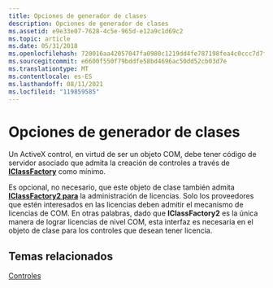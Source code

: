 ```yaml
---
title: Opciones de generador de clases
description: Opciones de generador de clases
ms.assetid: e9e33e07-7628-4c5e-965d-e12a9c1d69c2
ms.topic: article
ms.date: 05/31/2018
ms.openlocfilehash: 720016aa42057047fa0980c1219dd4fe787198fea4c0ccc7d7f86d45a634a672
ms.sourcegitcommit: e6600f550f79bddfe58bd4696ac50dd52cb03d7e
ms.translationtype: MT
ms.contentlocale: es-ES
ms.lasthandoff: 08/11/2021
ms.locfileid: "119859585"
---
```

# <a name="class-factory-options"></a>Opciones de generador de clases

Un ActiveX control, en virtud de ser un objeto COM, debe tener código de servidor asociado que admita la creación de controles a través de [**IClassFactory**](/windows/win32/api/unknwn/nn-unknwn-iclassfactory) como mínimo.

Es opcional, no necesario, que este objeto de clase también admita [**IClassFactory2 para**](/windows/desktop/api/OCIdl/nn-ocidl-iclassfactory2) la administración de licencias. Solo los proveedores que estén interesados en las licencias deben admitir el mecanismo de licencias de COM. En otras palabras, dado que **IClassFactory2** es la única manera de lograr licencias de nivel COM, esta interfaz es necesaria en el objeto de clase para los controles que desean tener licencia.

## <a name="related-topics"></a>Temas relacionados

<dl> <dt>

[Controles](controls.md)
</dt> </dl>

 

 